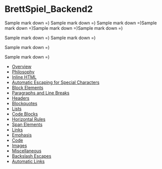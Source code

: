 # BrettSpiel_Backend2

Sample mark down =)
Sample mark down =)
Sample mark down =)Sample mark down =)Sample mark down =)Sample mark down =)

Sample mark down =)
Sample mark down =)


Sample mark down =)

Sample mark down =)

*   [Overview](#overview)
*   [Philosophy](#philosophy)
*   [Inline HTML](#html)
*   [Automatic Escaping for Special Characters](#autoescape)
*   [Block Elements](#block)
*   [Paragraphs and Line Breaks](#p)
*   [Headers](#header)
*   [Blockquotes](/home/#blockquote)
*   [Lists](#list)
*   [Code Blocks](#precode)
*   [Horizontal Rules](#hr)
*   [Span Elements](#span)
*   [Links](#link)
*   [Emphasis](#em)
*   [Code](#code)
*   [Images](#img)
*   [Miscellaneous](#misc)
*   [Backslash Escapes](#backslash)
*   [Automatic Links](#autolink)




